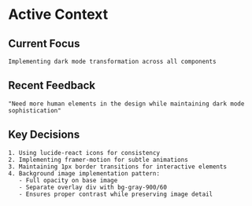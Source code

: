 # Active Context

## Current Focus
```current-task
Implementing dark mode transformation across all components
```

## Recent Feedback
```user-feedback
"Need more human elements in the design while maintaining dark mode sophistication"
```

## Key Decisions
```design-decisions
1. Using lucide-react icons for consistency
2. Implementing framer-motion for subtle animations
3. Maintaining 1px border transitions for interactive elements
4. Background image implementation pattern:
   - Full opacity on base image
   - Separate overlay div with bg-gray-900/60
   - Ensures proper contrast while preserving image detail
